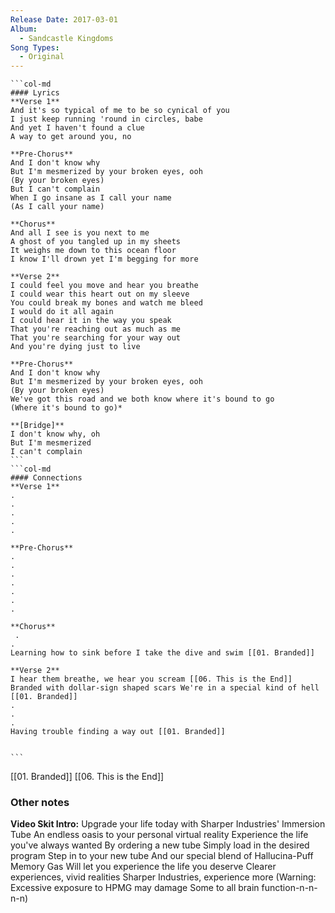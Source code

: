 ```yaml
---
Release Date: 2017-03-01
Album:
  - Sandcastle Kingdoms
Song Types:
  - Original
---
```


````col
```col-md
#### Lyrics
**Verse 1**
And it's so typical of me to be so cynical of you
I just keep running 'round in circles, babe
And yet I haven't found a clue
A way to get around you, no

**Pre-Chorus**
And I don't know why
But I'm mesmerized by your broken eyes, ooh
(By your broken eyes)
But I can't complain
When I go insane as I call your name
(As I call your name)

**Chorus**
And all I see is you next to me
A ghost of you tangled up in my sheets
It weighs me down to this ocean floor
I know I'll drown yet I'm begging for more

**Verse 2**
I could feel you move and hear you breathe
I could wear this heart out on my sleeve
You could break my bones and watch me bleed
I would do it all again
I could hear it in the way you speak
That you're reaching out as much as me
That you're searching for your way out
And you're dying just to live

**Pre-Chorus**
And I don't know why
But I'm mesmerized by your broken eyes, ooh
(By your broken eyes)
We've got this road and we both know where it's bound to go
(Where it's bound to go)*

**[Bridge]**
I don't know why, oh
But I'm mesmerized
I can't complain
```
```col-md
#### Connections
**Verse 1**
.
.
.
.
.

**Pre-Chorus**
.
.
.
.
.
.
.

**Chorus**
 .
.
Learning how to sink before I take the dive and swim [[01. Branded]]

**Verse 2**
I hear them breathe, we hear you scream [[06. This is the End]]
Branded with dollar-sign shaped scars We're in a special kind of hell [[01. Branded]]
.
.
.
Having trouble finding a way out [[01. Branded]]


```
````
[[01. Branded]]
[[06. This is the End]]


### Other notes
**Video Skit Intro:**
Upgrade your life today with Sharper Industries' Immersion Tube An endless oasis to your personal virtual reality Experience the life you've always wanted By ordering a new tube Simply load in the desired program Step in to your new tube And our special blend of Hallucina-Puff Memory Gas Will let you experience the life you deserve Clearer experiences, vivid realities Sharper Industries, experience more (Warning: Excessive exposure to HPMG may damage Some to all brain function-n-n-n-n)